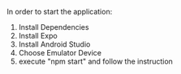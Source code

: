 In order to start the application:

  1. Install Dependencies
  2. Install Expo
  3. Install Android Studio
  4. Choose Emulator Device
  5. execute "npm start" and follow the instruction
  

  
